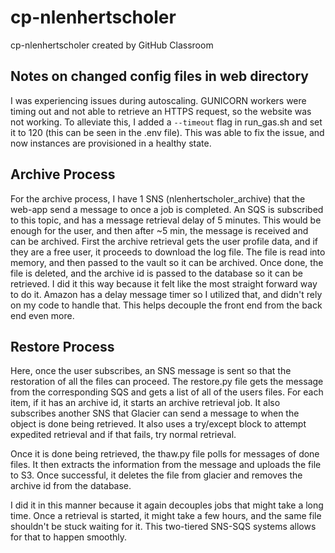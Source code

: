 # cp-nlenhertscholer
cp-nlenhertscholer created by GitHub Classroom

## Notes on changed config files in web directory
I was experiencing issues during autoscaling. GUNICORN workers were timing out and not able to retrieve an HTTPS request,
so the website was not working. To alleviate this, I added a `--timeout` flag in run_gas.sh and set it to 120 (this can be seen in the .env file). This was able to fix the issue, and now instances are provisioned in a healthy state.

## Archive Process
For the archive process, I have 1 SNS (nlenhertscholer_archive) that the web-app send a message to once a job is completed.
An SQS is subscribed to this topic, and has a message retrieval delay of 5 minutes. This would be enough for the user,
and then after ~5 min, the message is received and can be archived.
First the archive retrieval gets the user profile data, and if they are a free user, it proceeds to download the log file. The file is read into memory, and then passed to the 
vault so it can be archived. Once done, the file is deleted, and the archive id is passed
to the database so it can be retrieved. I did it this way because it felt like the most straight forward way to do it. Amazon has a delay message timer so I utilized that, and didn't rely on my code to handle that. This helps decouple the front end from the back end even more.

## Restore Process
Here, once the user subscribes, an SNS message is sent so that the restoration of all the files can proceed.  The restore.py file gets the message from the corresponding SQS and gets a list of all of the users files. For each item, if it has an archive id, it starts an archive retrieval job. It also subscribes another SNS that Glacier can send a message to when the object is done being retrieved. It also uses a
try/except block to attempt expedited retrieval and if that fails, try normal retrieval.

Once it is done being retrieved, the thaw.py file polls for messages of done files. It then extracts the information from the message and uploads the file to S3. Once successful, it deletes the file from glacier and removes the archive id from the database.

I did it in this manner because it again decouples jobs that might take a long time. Once a retrieval is started, it might take a few hours, and the same file shouldn't be stuck waiting for it. This two-tiered SNS-SQS systems allows for that to happen smoothly.
